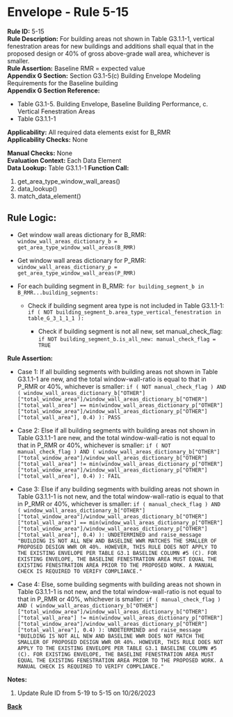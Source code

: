 
# Envelope - Rule 5-15  

**Rule ID:** 5-15  
**Rule Description:** For building areas not shown in Table G3.1.1-1, vertical fenestration areas for new buildings and additions shall equal that in the proposed design or 40% of gross above-grade wall area, whichever is smaller.  
**Rule Assertion:** Baseline RMR = expected value  
**Appendix G Section:** Section G3.1-5(c) Building Envelope Modeling Requirements for the Baseline building  
**Appendix G Section Reference:**  

- Table G3.1-5. Building Envelope, Baseline Building Performance, c. Vertical Fenestration Areas  
- Table G3.1.1-1  

**Applicability:** All required data elements exist for B_RMR  
**Applicability Checks:** None  

**Manual Checks:** None  
**Evaluation Context:**  Each Data Element  
**Data Lookup:** Table G3.1.1-1
**Function Call:**  

  1. get_area_type_window_wall_areas()  
  2. data_lookup()  
  3. match_data_element()

## Rule Logic:  

- Get window wall areas dictionary for B_RMR: `window_wall_areas_dictionary_b = get_area_type_window_wall_areas(B_RMR)`

- Get window wall areas dictionary for P_RMR: `window_wall_areas_dictionary_p = get_area_type_window_wall_areas(P_RMR)`

- For each building segment in B_RMR: `for building_segment_b in B_RMR...building_segments:`

  - Check if building segment area type is not included in Table G3.1.1-1: `if ( NOT building_segment_b.area_type_vertical_fenestration in table_G_3_1_1_1 ):`

    - Check if building segment is not all new, set manual_check_flag: `if NOT building_segment_b.is_all_new: manual_check_flag = TRUE`

**Rule Assertion:**

- Case 1: If all building segments with building areas not shown in Table G3.1.1-1 are new, and the total window-wall-ratio is equal to that in P_RMR or 40%, whichever is smaller: `if ( NOT manual_check_flag ) AND ( window_wall_areas_dictionary_b["OTHER"]["total_window_area"]/window_wall_areas_dictionary_b["OTHER"]["total_wall_area"] == min(window_wall_areas_dictionary_p["OTHER"]["total_window_area"]/window_wall_areas_dictionary_p["OTHER"]["total_wall_area"], 0.4) ): PASS`

- Case 2: Else if all building segments with building areas not shown in Table G3.1.1-1 are new, and the total window-wall-ratio is not equal to that in P_RMR or 40%, whichever is smaller: `if ( NOT manual_check_flag ) AND ( window_wall_areas_dictionary_b["OTHER"]["total_window_area"]/window_wall_areas_dictionary_b["OTHER"]["total_wall_area"] != min(window_wall_areas_dictionary_p["OTHER"]["total_window_area"]/window_wall_areas_dictionary_p["OTHER"]["total_wall_area"], 0.4) ): FAIL`

- Case 3: Else if any building segments with building areas not shown in Table G3.1.1-1 is not new, and the total window-wall-ratio is equal to that in P_RMR or 40%, whichever is smaller: `if ( manual_check_flag ) AND ( window_wall_areas_dictionary_b["OTHER"]["total_window_area"]/window_wall_areas_dictionary_b["OTHER"]["total_wall_area"] == min(window_wall_areas_dictionary_p["OTHER"]["total_window_area"]/window_wall_areas_dictionary_p["OTHER"]["total_wall_area"], 0.4) ): UNDETERMINED and raise_message "BUILDING IS NOT ALL NEW AND BASELINE WWR MATCHES THE SMALLER OF PROPOSED DESIGN WWR OR 40%. HOWEVER, THIS RULE DOES NOT APPLY TO THE EXISTING ENVELOPE PER TABLE G3.1 BASELINE COLUMN #5 (C). FOR EXISTING ENVELOPE, THE BASELINE FENESTRATION AREA MUST EQUAL THE EXISTING FENESTRATION AREA PRIOR TO THE PROPOSED WORK. A MANUAL CHECK IS REQUIRED TO VERIFY COMPLIANCE."`

- Case 4: Else, some building segments with building areas not shown in Table G3.1.1-1 is not new, and the total window-wall-ratio is not equal to that in P_RMR or 40%, whichever is smaller: `if ( manual_check_flag ) AND ( window_wall_areas_dictionary_b["OTHER"]["total_window_area"]/window_wall_areas_dictionary_b["OTHER"]["total_wall_area"] != min(window_wall_areas_dictionary_p["OTHER"]["total_window_area"]/window_wall_areas_dictionary_p["OTHER"]["total_wall_area"], 0.4) ): UNDETERMINED and raise_message "BUILDING IS NOT ALL NEW AND BASELINE WWR DOES NOT MATCH THE SMALLER OF PROPOSED DESIGN WWR OR 40%. HOWEVER, THIS RULE DOES NOT APPLY TO THE EXISTING ENVELOPE PER TABLE G3.1 BASELINE COLUMN #5 (C). FOR EXISTING ENVELOPE, THE BASELINE FENESTRATION AREA MUST EQUAL THE EXISTING FENESTRATION AREA PRIOR TO THE PROPOSED WORK. A MANUAL CHECK IS REQUIRED TO VERIFY COMPLIANCE."`

**Notes:**

1. Update Rule ID from 5-19 to 5-15 on 10/26/2023

**[Back](../_toc.md)**
